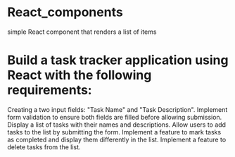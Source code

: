 # React_components
simple React component that renders a list of items

# Build a task tracker application using React with the following requirements:
Creating a two input fields: "Task Name" and "Task Description".
Implement form validation to ensure both fields are filled before allowing submission.
Display a list of tasks with their names and descriptions.
Allow users to add tasks to the list by submitting the form.
Implement a feature to mark tasks as completed and display them differently in the list.
Implement a feature to delete tasks from the list.
